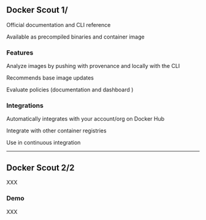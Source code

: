 ## Docker Scout 1/

Official documentation [](https://docs.docker.com/scout/) and CLI reference [](https://docs.docker.com/engine/reference/commandline/scout_cves/)

Available as precompiled binaries [](https://github.com/docker/scout-cli) and container image [](https://hub.docker.com/r/docker/scout-cli)

### Features

Analyze images by pushing with provenance and locally with the CLI

Recommends base image updates

Evaluate policies (documentation [](https://docs.docker.com/scout/policy/) and dashboard [](https://scout.docker.com/))

### Integrations

Automatically integrates with your account/org on Docker Hub [](https://docs.docker.com/scout/integrations/)

Integrate with other container registries [](https://docs.docker.com/scout/integrations/#container-registries)

Use in continuous integration [](https://docs.docker.com/scout/integrations/#continuous-integration)

---

## Docker Scout 2/2

XXX

### Demo [<i class="fa fa-comment-code"></i>](https://github.com/nicholasdille/container-slides/blob/master/170_supply_chain_security/docker-scout.demo "docker-scout.demo")

XXX
